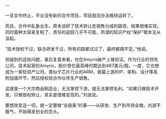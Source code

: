 --

一旦合作终止，平台没有新的合作项目，项目就没办法维持运转了。

而且，合作中乱象丛生。原本谈好了技术转让走销售分成的路径，结果很难实现。同时菌种太容易复制了，责任的追踪几乎不可能，所谓的知识产权“保护”根本无从谈起。

“技术授权干过，联合研发干过，所有的路都试过了，最终都搞不定。”他说。

他碰到的这些问题，事后复盘来看，也在Amyris破产上被验证。作为行业的领先公司，技术起家的Amyris，股价曾在最高峰时期达到487美元/股。一度，它也想成为一家轻资产公司，类似于芯片行业的ARM，做最上游的IP、架构、设计等高附加值环节，然后授权给合作伙伴生产销售。

这就是一个大宗商品制造业，无法掌控下游，就无法掌控毛利。“如果只做技术开发，只做授权转让，其实是很难变现的。”刘波说。

要想改变这一切，就一定要做“全链条”的事——从研发、生产到市场全做。刘波不服气，开始萌发创业的念头。